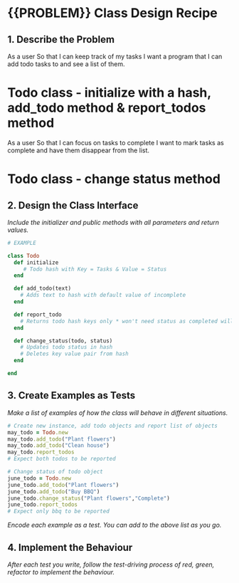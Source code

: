 # {{PROBLEM}} Class Design Recipe

## 1. Describe the Problem

As a user
So that I can keep track of my tasks
I want a program that I can add todo tasks to and see a list of them.

# Todo class - initialize with a hash, add_todo method & report_todos method #

As a user
So that I can focus on tasks to complete
I want to mark tasks as complete and have them disappear from the list.

# Todo class - change status method #

## 2. Design the Class Interface

_Include the initializer and public methods with all parameters and return values._

```ruby
# EXAMPLE

class Todo
  def initialize
     # Todo hash with Key = Tasks & Value = Status
  end

  def add_todo(text)
    # Adds text to hash with default value of incomplete
  end

  def report_todo
    # Returns todo hash keys only * won't need status as completed will be removed
  end

  def change_status(todo, status) 
    # Updates todo status in hash
    # Deletes key value pair from hash
  end

end
```

## 3. Create Examples as Tests

_Make a list of examples of how the class will behave in different situations._

```ruby
# Create new instance, add todo objects and report list of objects
may_todo = Todo.new
may_todo.add_todo("Plant flowers")
may_todo.add_todo("Clean house")
may_todo.report_todos
# Expect both todos to be reported

# Change status of todo object
june_todo = Todo.new
june_todo.add_todo("Plant flowers")
june_todo.add_todo("Buy BBQ")
june_todo.change_status("Plant flowers","Complete")
june_todo.report_todos
# Expect only bbq to be reported


```

_Encode each example as a test. You can add to the above list as you go._

## 4. Implement the Behaviour

_After each test you write, follow the test-driving process of red, green, refactor to implement the behaviour._